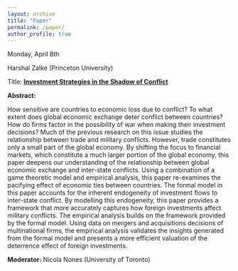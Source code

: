```yaml
---
layout: archive
title: "Paper"
permalink: /paper/
author_profile: true
---
```



Monday, April 8th

Harshal Zalke (Princeton University)

Title: <a href="https://gsipe-workshop.github.io/files/Inv_War_HZ.pdf">**Investment Strategies in the Shadow of Conflict**</a>

**Abstract:**

How sensitive are countries to economic loss due to conflict? To what extent does global economic exchange deter conflict between countries? How do firms factor in the possibility of war when making their investment decisions? Much of the previous research on this issue studies the relationship between trade and military conflicts. However, trade constitutes only a small part of the global economy. By shifting the focus to financial markets, which constitute a much larger portion of the global economy, this paper deepens our understanding of the relationship between global economic exchange and inter-state conflicts. Using a combination of a game theoretic model and empirical analysis, this paper re-examines the pacifying effect of economic ties between countries. The formal model in this paper accounts for the inherent endogeneity of investment flows to inter-state conflict. By modelling this endogeneity, this paper provides a framework that more accurately captures how foreign investments affect military conflicts. The empirical analysis builds on the framework provided by the formal model. Using data on mergers and acquisitions decisions of multinational firms, the empirical analysis validates the insights generated from the formal model and presents a more efficient valuation of the deterrence effect of foreign investments.

**Moderator:** Nicola Nones (University of Toronto)
